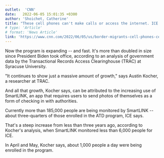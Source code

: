```yaml
---
outlet:  'CNN'
date:   2022-06-05 15:01:35 +0300
author: 'Shoichet, Catherine'
title: "These cell phones can't make calls or access the internet. ICE is using them to track migrants"
# type: 'Article'
# format: 'News Article'
link: 'https://www.cnn.com/2022/06/05/us/border-migrants-cell-phones-cec/index.html'
---
```

Now the program is expanding -- and fast. It's more than doubled in size since President Biden took office, according to an analysis of government data by the Transactional Records Access Clearinghouse (TRAC) at Syracuse University.

"It continues to show just a massive amount of growth," says Austin Kocher, a researcher at TRAC.

And all that growth, Kocher says, can be attributed to the increasing use of SmartLINK, an app that requires users to send photos of themselves as a form of checking in with authorities.

Currently more than 185,000 people are being monitored by SmartLINK -- about three-quarters of those enrolled in the ATD program, ICE says.

That's a steep increase from less than three years ago, according to Kocher's analysis, when SmartLINK monitored less than 6,000 people for ICE.

In April and May, Kocher says, about 1,000 people a day were being enrolled in the program.